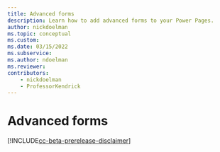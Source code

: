 ```yaml
---
title: Advanced forms
description: Learn how to add advanced forms to your Power Pages.
author: nickdoelman
ms.topic: conceptual
ms.custom: 
ms.date: 03/15/2022
ms.subservice:
ms.author: ndoelman 
ms.reviewer: 
contributors:
    - nickdoelman
    - ProfessorKendrick
---
```


# Advanced forms

[!INCLUDE[cc-beta-prerelease-disclaimer](../includes/cc-beta-prerelease-disclaimer.md)]

